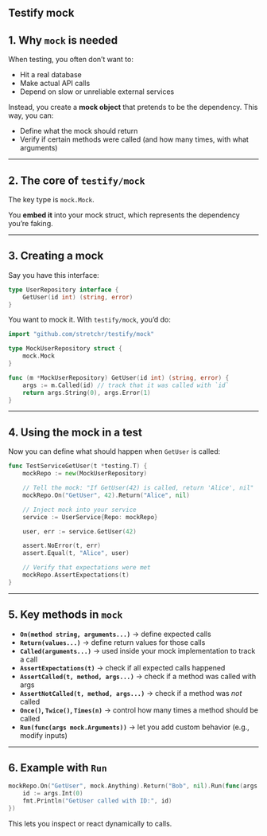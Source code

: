 ## Testify mock

## 1. Why `mock` is needed

When testing, you often don’t want to:

- Hit a real database
- Make actual API calls
- Depend on slow or unreliable external services

Instead, you create a **mock object** that pretends to be the dependency. This way, you can:

- Define what the mock should return
- Verify if certain methods were called (and how many times, with what arguments)

---

## 2. The core of `testify/mock`

The key type is `mock.Mock`.

You **embed it** into your mock struct, which represents the dependency you’re faking.

---

## 3. Creating a mock

Say you have this interface:

```go
type UserRepository interface {
    GetUser(id int) (string, error)
}

```

You want to mock it. With `testify/mock`, you’d do:

```go
import "github.com/stretchr/testify/mock"

type MockUserRepository struct {
    mock.Mock
}

func (m *MockUserRepository) GetUser(id int) (string, error) {
    args := m.Called(id) // track that it was called with `id`
    return args.String(0), args.Error(1)
}

```

---

## 4. Using the mock in a test

Now you can define what should happen when `GetUser` is called:

```go
func TestServiceGetUser(t *testing.T) {
    mockRepo := new(MockUserRepository)

    // Tell the mock: "If GetUser(42) is called, return 'Alice', nil"
    mockRepo.On("GetUser", 42).Return("Alice", nil)

    // Inject mock into your service
    service := UserService{Repo: mockRepo}

    user, err := service.GetUser(42)

    assert.NoError(t, err)
    assert.Equal(t, "Alice", user)

    // Verify that expectations were met
    mockRepo.AssertExpectations(t)
}

```

---

## 5. Key methods in `mock`

- **`On(method string, arguments...)`** → define expected calls
- **`Return(values...)`** → define return values for those calls
- **`Called(arguments...)`** → used inside your mock implementation to track a call
- **`AssertExpectations(t)`** → check if all expected calls happened
- **`AssertCalled(t, method, args...)`** → check if a method was called with args
- **`AssertNotCalled(t, method, args...)`** → check if a method was *not* called
- **`Once()`, `Twice()`, `Times(n)`** → control how many times a method should be called
- **`Run(func(args mock.Arguments))`** → let you add custom behavior (e.g., modify inputs)

---

## 6. Example with `Run`

```go
mockRepo.On("GetUser", mock.Anything).Return("Bob", nil).Run(func(args mock.Arguments) {
    id := args.Int(0)
    fmt.Println("GetUser called with ID:", id)
})

```

This lets you inspect or react dynamically to calls.